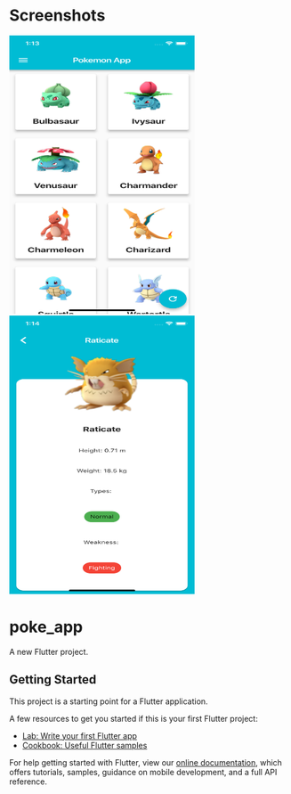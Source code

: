 # Screenshots
<div align="justify-content | center">
    <img src="/images/img1.png" width="333px" height="500px" </img>
    <img src="/images/img2.png" width="333px" height="500px" </img> 
</div>

# poke_app

A new Flutter project.

## Getting Started

This project is a starting point for a Flutter application.

A few resources to get you started if this is your first Flutter project:

- [Lab: Write your first Flutter app](https://flutter.io/docs/get-started/codelab)
- [Cookbook: Useful Flutter samples](https://flutter.io/docs/cookbook)

For help getting started with Flutter, view our 
[online documentation](https://flutter.io/docs), which offers tutorials, 
samples, guidance on mobile development, and a full API reference.
